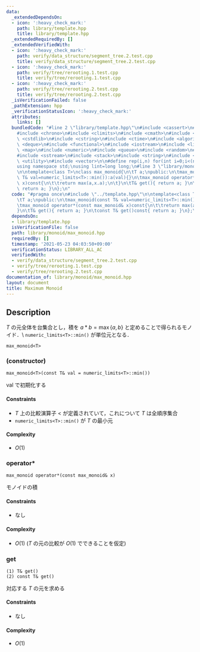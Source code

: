 ```yaml
---
data:
  _extendedDependsOn:
  - icon: ':heavy_check_mark:'
    path: library/template.hpp
    title: library/template.hpp
  _extendedRequiredBy: []
  _extendedVerifiedWith:
  - icon: ':heavy_check_mark:'
    path: verify/data_structure/segment_tree.2.test.cpp
    title: verify/data_structure/segment_tree.2.test.cpp
  - icon: ':heavy_check_mark:'
    path: verify/tree/rerooting.1.test.cpp
    title: verify/tree/rerooting.1.test.cpp
  - icon: ':heavy_check_mark:'
    path: verify/tree/rerooting.2.test.cpp
    title: verify/tree/rerooting.2.test.cpp
  _isVerificationFailed: false
  _pathExtension: hpp
  _verificationStatusIcon: ':heavy_check_mark:'
  attributes:
    links: []
  bundledCode: "#line 2 \"library/template.hpp\"\n#include <cassert>\n#include <cctype>\n\
    #include <chrono>\n#include <climits>\n#include <cmath>\n#include <cstdio>\n#include\
    \ <cstdlib>\n#include <cstring>\n#include <ctime>\n#include <algorithm>\n#include\
    \ <deque>\n#include <functional>\n#include <iostream>\n#include <limits>\n#include\
    \ <map>\n#include <numeric>\n#include <queue>\n#include <random>\n#include <set>\n\
    #include <sstream>\n#include <stack>\n#include <string>\n#include <tuple>\n#include\
    \ <utility>\n#include <vector>\n\n#define rep(i,n) for(int i=0;i<(n);i++)\n\n\
    using namespace std;\nusing lint=long long;\n#line 3 \"library/monoid/max_monoid.hpp\"\
    \n\ntemplate<class T>\nclass max_monoid{\n\tT a;\npublic:\n\tmax_monoid(const\
    \ T& val=numeric_limits<T>::min()):a(val){}\n\tmax_monoid operator*(const max_monoid&\
    \ x)const{\n\t\treturn max(a,x.a);\n\t}\n\tT& get(){ return a; }\n\tconst T& get()const{\
    \ return a; }\n};\n"
  code: "#pragma once\n#include \"../template.hpp\"\n\ntemplate<class T>\nclass max_monoid{\n\
    \tT a;\npublic:\n\tmax_monoid(const T& val=numeric_limits<T>::min()):a(val){}\n\
    \tmax_monoid operator*(const max_monoid& x)const{\n\t\treturn max(a,x.a);\n\t\
    }\n\tT& get(){ return a; }\n\tconst T& get()const{ return a; }\n};\n"
  dependsOn:
  - library/template.hpp
  isVerificationFile: false
  path: library/monoid/max_monoid.hpp
  requiredBy: []
  timestamp: '2021-05-23 04:03:50+09:00'
  verificationStatus: LIBRARY_ALL_AC
  verifiedWith:
  - verify/data_structure/segment_tree.2.test.cpp
  - verify/tree/rerooting.1.test.cpp
  - verify/tree/rerooting.2.test.cpp
documentation_of: library/monoid/max_monoid.hpp
layout: document
title: Maximum Monoid
---
```


## Description
$T$ の元全体を台集合とし，積を $a\ast b=\max\lbrace a,b\rbrace$ と定めることで得られるモノイド．\\
``numeric_limits<T>::min()`` が単位元となる．
```
max_monoid<T>
```

### (constructor)
```
max_monoid<T>(const T& val = numeric_limits<T>::min())
```
$\mathrm{val}$ で初期化する

#### Constraints
- $T$ 上の比較演算子 $<$ が定義されていて，これについて $T$ は全順序集合
- ``numeric_limits<T>::min()`` が $T$ の最小元

#### Complexity
- $O(1)$

### operator*
```
max_monoid operator*(const max_monoid& x)
```
モノイドの積

#### Constraints
- なし

#### Complexity
- $O(1)$ ($T$ の元の比較が $O(1)$ でできることを仮定)

### get
```
(1) T& get()
(2) const T& get()
```
対応する $T$ の元を求める

#### Constraints
- なし

#### Complexity
- $O(1)$
